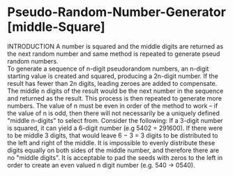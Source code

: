 # Pseudo-Random-Number-Generator [middle-Square]
INTRODUCTION
A number is squared and the middle digits are returned as the next random number and same method is repeated to generate pseud random numbers. <br>
To generate a sequence of n-digit pseudorandom numbers, an n-digit 
starting value is created and squared, producing a 2n-digit number. If 
the result has fewer than 2n digits, leading zeroes are added to 
compensate. The middle n digits of the result would be the next 
number in the sequence and returned as the result. This process is then 
repeated to generate more numbers. 
The value of n must be even in order of the method to work – if the 
value of n is odd, then there will not necessarily be a uniquely defined 
"middle n-digits" to select from. Consider the following: If a 3-digit 
number is squared, it can yield a 6-digit number (e.g 5402 = 291600). 
If there were to be middle 3 digits, that would leave 6 − 3 = 3 digits to 
be distributed to the left and right of the middle. It is impossible to 
evenly distribute these digits equally on both sides of the middle 
number, and therefore there are no "middle digits". It is acceptable to 
pad the seeds with zeros to the left in order to create an even valued n
digit number (e.g. 540 → 0540).  
